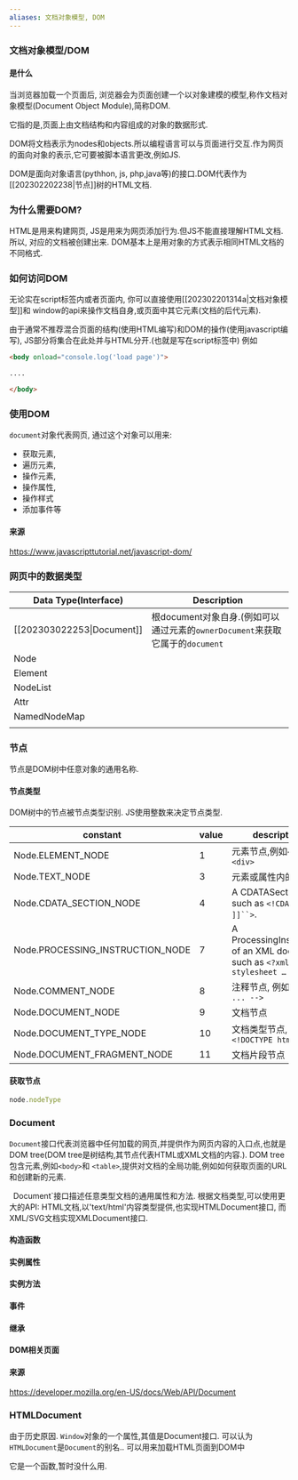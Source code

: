 ```yaml
---
aliases: 文档对象模型, DOM
---
```






### 文档对象模型/DOM

#### 是什么
当浏览器加载一个页面后, 浏览器会为页面创建一个以对象建模的模型,称作文档对象模型(Document Object Module),简称DOM.

它指的是,页面上由文档结构和内容组成的对象的数据形式.

DOM将文档表示为nodes和objects.所以编程语言可以与页面进行交互.作为网页的面向对象的表示,它可要被脚本语言更改,例如JS.


DOM是面向对象语言(pythhon, js, php,java等)的接口.DOM代表作为[[202302202238|节点]]树的HTML文档.


### 为什么需要DOM?
HTML是用来构建网页, JS是用来为网页添加行为.但JS不能直接理解HTML文档. 所以, 对应的文档被创建出来.
DOM基本上是用对象的方式表示相同HTML文档的不同格式. 



### 如何访问DOM

无论实在script标签内或者页面内, 你可以直接使用[[202302201314a|文档对象模型]]和 window的api来操作文档自身,或页面中其它元素(文档的后代元素).

由于通常不推荐混合页面的结构(使用HTML编写)和DOM的操作(使用javascript编写), JS部分将集合在此处并与HTML分开.(也就是写在script标签中)
例如

```html
<body onload="console.log('load page')">

....

</body>
```


### 使用DOM
`document`对象代表网页, 通过这个对象可以用来:
* 获取元素,
* 遍历元素,
* 操作元素,
* 操作属性,
* 操作样式
* 添加事件等

#### 来源
https://www.javascripttutorial.net/javascript-dom/


### 网页中的数据类型

| Data Type(Interface)       | Description                                                                   |
| -------------------------- | ----------------------------------------------------------------------------- |
| [[202303022253\|Document]] | 根document对象自身.(例如可以通过元素的`ownerDocument`来获取它属于的`document` | 
| Node                       |                                                                               |
| Element                    |                                                                               |
| NodeList                   |                                                                               |
| Attr                       |                                                                               |
| NamedNodeMap               |                                                                               |
|                            |                                                                               |




### 节点
节点是DOM树中任意对象的通用名称.



#### 节点类型
DOM树中的节点被节点类型识别. JS使用整数来决定节点类型.


| constant                         | value | description                                                                  |
| -------------------------------- | ----- | ---------------------------------------------------------------------------- |
| Node.ELEMENT_NODE                | 1     | 元素节点,例如`<p>`, `<div>`                                                  |
| Node.TEXT_NODE                   | 3     | 元素或属性内的文本                                                           |
| Node.CDATA_SECTION_NODE          | 4     | A CDATASection, such as `<!CDATA[[ … ]]``>`.                                 |
| Node.PROCESSING_INSTRUCTION_NODE | 7     | A ProcessingInstruction of an XML document, such as `<?xml-stylesheet … ?> ` |
| Node.COMMENT_NODE                | 8     | 注释节点, 例如`<!-- ... -->`                                                 |
| Node.DOCUMENT_NODE               | 9     | 文档节点                                                                     |
| Node.DOCUMENT_TYPE_NODE          | 10    | 文档类型节点, 例如`<!DOCTYPE html>`                                          |
| Node.DOCUMENT_FRAGMENT_NODE      | 11    | 文档片段节点                                                                             |


#### 获取节点
```js
node.nodeType
```





### Document

`Document`接口代表浏览器中任何加载的网页,并提供作为网页内容的入口点,也就是DOM tree(DOM tree是树结构,其节点代表HTML或XML文档的内容.). DOM tree包含元素,例如`<body>`和 `<table>`,提供对文档的全局功能,例如如何获取页面的URL和创建新的元素.

`
`Document`接口描述任意类型文档的通用属性和方法. 根据文档类型,可以使用更大的API: HTML文档,以'text/html'内容类型提供,也实现HTMLDocument接口, 而XML/SVG文档实现XMLDocument接口.





#### 构造函数


#### 实例属性


#### 实例方法

#### 事件


#### 继承


#### DOM相关页面



#### 来源
https://developer.mozilla.org/en-US/docs/Web/API/Document







### HTMLDocument

由于历史原因. `Window`对象的一个属性,其值是Document接口. 可以认为`HTMLDocument`是`Document`的别名..
可以用来加载HTML页面到DOM中

它是一个函数,暂时没什么用. 